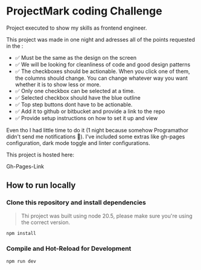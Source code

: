 # ProjectMark coding Challenge

Project executed to show my skills as frontend engineer.

This project was made in one night and adresses all of the points requested in the :

- ✅ Must be the same as the design on the screen
- ✅ We will be looking for cleanliness of code and good design patterns
- ✅ The checkboxes should be actionable. When you click one of them, the columns should change. You can change whatever way you want whether it is to show less or more.
- ✅ Only one checkbox can be selected at a time.
- ✅ Selected checkbox should have the blue outline
- ✅ Top step buttons dont have to be actionable.
- ✅ Add it to github or bitbucket and provide a link to the repo
- ✅ Provide setup instructions on how to set it up and view


Even tho I had little time to do it (1 night because somehow Programathor didn't send me notifications 🤔).
I've included some extras like gh-pages configuration, dark mode toggle and linter configurations.


This project is hosted here:

Gh-Pages-Link

## How to run locally

### Clone this repository and install dependencies

> Thi project was built using node 20.5, please make sure you're using the correct version.

```sh
npm install
```

### Compile and Hot-Reload for Development

```sh
npm run dev
```
